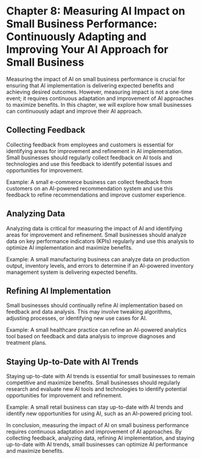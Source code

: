 Chapter 8: Measuring AI Impact on Small Business Performance: Continuously Adapting and Improving Your AI Approach for Small Business
=====================================================================================================================================

Measuring the impact of AI on small business performance is crucial for ensuring that AI implementation is delivering expected benefits and achieving desired outcomes. However, measuring impact is not a one-time event; it requires continuous adaptation and improvement of AI approaches to maximize benefits. In this chapter, we will explore how small businesses can continuously adapt and improve their AI approach.

Collecting Feedback
-------------------

Collecting feedback from employees and customers is essential for identifying areas for improvement and refinement in AI implementation. Small businesses should regularly collect feedback on AI tools and technologies and use this feedback to identify potential issues and opportunities for improvement.

Example: A small e-commerce business can collect feedback from customers on an AI-powered recommendation system and use this feedback to refine recommendations and improve customer experience.

Analyzing Data
--------------

Analyzing data is critical for measuring the impact of AI and identifying areas for improvement and refinement. Small businesses should analyze data on key performance indicators (KPIs) regularly and use this analysis to optimize AI implementation and maximize benefits.

Example: A small manufacturing business can analyze data on production output, inventory levels, and errors to determine if an AI-powered inventory management system is delivering expected benefits.

Refining AI Implementation
--------------------------

Small businesses should continually refine AI implementation based on feedback and data analysis. This may involve tweaking algorithms, adjusting processes, or identifying new use cases for AI.

Example: A small healthcare practice can refine an AI-powered analytics tool based on feedback and data analysis to improve diagnoses and treatment plans.

Staying Up-to-Date with AI Trends
---------------------------------

Staying up-to-date with AI trends is essential for small businesses to remain competitive and maximize benefits. Small businesses should regularly research and evaluate new AI tools and technologies to identify potential opportunities for improvement and refinement.

Example: A small retail business can stay up-to-date with AI trends and identify new opportunities for using AI, such as an AI-powered pricing tool.

In conclusion, measuring the impact of AI on small business performance requires continuous adaptation and improvement of AI approaches. By collecting feedback, analyzing data, refining AI implementation, and staying up-to-date with AI trends, small businesses can optimize AI performance and maximize benefits.
